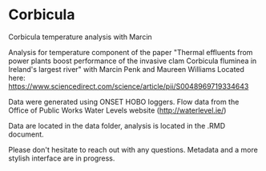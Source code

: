# Corbicula
Corbicula temperature analysis with Marcin

Analysis for temperature component of the paper "Thermal effluents from power plants boost performance of the invasive clam Corbicula fluminea in Ireland's largest river" with Marcin Penk and Maureen Williams
Located here: https://www.sciencedirect.com/science/article/pii/S0048969719334643

Data were generated using ONSET HOBO loggers. Flow data from the Office of Public Works Water Levels website (http://waterlevel.ie/)

Data are located in the data folder, analysis is located in the .RMD document. 

Please don't hesitate to reach out with any questions. Metadata and a more stylish interface are in progress. 
